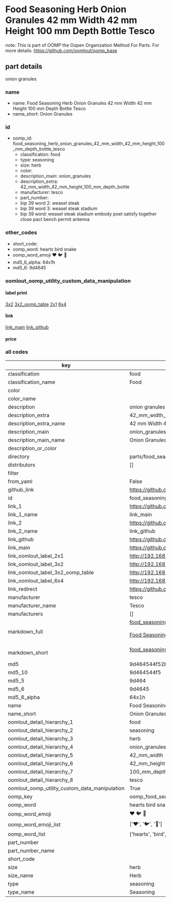 # Food Seasoning Herb Onion Granules 42 mm Width 42 mm Height 100 mm Depth Bottle Tesco  

note: This is part of OOMP the Oopen Organization Method For Parts. For more details: https://github.com/oomlout/oomp_base

##  part details
  



onion granules



### name
* name: Food Seasoning Herb Onion Granules 42 mm Width 42 mm Height 100 mm Depth Bottle Tesco
* name_short: Onion Granules
### id
* oomp_id: food_seasoning_herb_onion_granules_42_mm_width_42_mm_height_100_mm_depth_bottle_tesco
  * classification: food
  * type: seasoning
  * size: herb
  * color: 
  * description_main: onion_granules
  * description_extra: 42_mm_width_42_mm_height_100_mm_depth_bottle
  * manufacturer: tesco
  * part_number: 
  * bip 39 word 2: weasel steak
  * bip 39 word 3: weasel steak stadium
  * bip 39 word: weasel steak stadium embody poet satisfy together close pact bench permit antenna

### other_codes
* short_code: 
* oomp_word: hearts bird snake
* oomp_word_emoji :hearts: :bird: :snake:
* md5_6_alpha: 64x1h
* md5_6: 9d4645






### oomlout_oomp_utility_custom_data_manipulation
#### label print
[3x2](http://192.168.1.245:1112/?label=oomp%2064x1h)
[3x2_oomp_table](http://192.168.1.108:1112/?label=oomp%2064x1h)
[2x1](http://192.168.1.242:1112/?label=oomp%2064x1h)
[6x4](http://192.168.1.55:1112/?label=oomp%2064x1h)    

#### link

[link_main](https://github.com/oomlout/oomlout_oomp_version_1_messy/tree/main/parts/food_seasoning_herb_onion_granules_42_mm_width_42_mm_height_100_mm_depth_bottle_tesco) [link_github](https://github.com/oomlout/oomlout_oomp_version_1_messy/tree/main/parts/food_seasoning_herb_onion_granules_42_mm_width_42_mm_height_100_mm_depth_bottle_tesco)                             

#### price







### all codes 
| key | value |  
| --- | --- |  
| classification | food |  
| classification_name | Food |  
| color |  |  
| color_name |  |  
| description | onion granules |  
| description_extra | 42_mm_width_42_mm_height_100_mm_depth_bottle |  
| description_extra_name | 42 mm Width 42 mm Height 100 mm Depth Bottle |  
| description_main | onion_granules |  
| description_main_name | Onion Granules |  
| description_or_color |   |  
| directory | parts/food_seasoning_herb_onion_granules_42_mm_width_42_mm_height_100_mm_depth_bottle_tesco |  
| distributors | [] |  
| filter |  |  
| from_yaml | False |  
| github_link | https://github.com/oomlout/oomlout_oomp_part_src/tree/main/parts/food_seasoning_herb_onion_granules_42_mm_width_42_mm_height_100_mm_depth_bottle_tesco |  
| id | food_seasoning_herb_onion_granules_42_mm_width_42_mm_height_100_mm_depth_bottle_tesco |  
| link_1 | https://github.com/oomlout/oomlout_oomp_version_1_messy/tree/main/parts/food_seasoning_herb_onion_granules_42_mm_width_42_mm_height_100_mm_depth_bottle_tesco |  
| link_1_name | link_main |  
| link_2 | https://github.com/oomlout/oomlout_oomp_version_1_messy/tree/main/parts/food_seasoning_herb_onion_granules_42_mm_width_42_mm_height_100_mm_depth_bottle_tesco |  
| link_2_name | link_github |  
| link_github | https://github.com/oomlout/oomlout_oomp_version_1_messy/tree/main/parts/food_seasoning_herb_onion_granules_42_mm_width_42_mm_height_100_mm_depth_bottle_tesco |  
| link_main | https://github.com/oomlout/oomlout_oomp_version_1_messy/tree/main/parts/food_seasoning_herb_onion_granules_42_mm_width_42_mm_height_100_mm_depth_bottle_tesco |  
| link_oomlout_label_2x1 | http://192.168.1.242:1112/?label=oomp%2064x1h |  
| link_oomlout_label_3x2 | http://192.168.1.245:1112/?label=oomp%2064x1h |  
| link_oomlout_label_3x2_oomp_table | http://192.168.1.108:1112/?label=oomp%2064x1h |  
| link_oomlout_label_6x4 | http://192.168.1.55:1112/?label=oomp%2064x1h |  
| link_redirect | https://github.com/oomlout/oomlout_oomp_version_1_messy/tree/main/parts/food_seasoning_herb_onion_granules_42_mm_width_42_mm_height_100_mm_depth_bottle_tesco |  
| manufacturer | tesco |  
| manufacturer_name | Tesco |  
| manufacturers | [] |  
| markdown_full | [food_seasoning_herb_onion_granules_42_mm_width_42_mm_height_100_mm_depth_bottle_tesco](none)<br>[](none)<br>[Food Seasoning Herb Onion Granules 42 Mm Width 42 Mm Height 100 Mm Depth Bottle Tesco](none)<br><br> |  
| markdown_short | [food_seasoning_herb_onion_granules_42_mm_width_42_mm_height_100_mm_depth_bottle_tesco](none)<br><br> |  
| md5 | 9d464544f52bbc76fd539487a7f547c4 |  
| md5_10 | 9d464544f5 |  
| md5_5 | 9d464 |  
| md5_6 | 9d4645 |  
| md5_6_alpha | 64x1h |  
| name | Food Seasoning Herb Onion Granules 42 mm Width 42 mm Height 100 mm Depth Bottle Tesco |  
| name_short | Onion Granules |  
| oomlout_detail_hierarchy_1 | food |  
| oomlout_detail_hierarchy_2 | seasoning |  
| oomlout_detail_hierarchy_3 | herb |  
| oomlout_detail_hierarchy_4 | onion_granules |  
| oomlout_detail_hierarchy_5 | 42_mm_width |  
| oomlout_detail_hierarchy_6 | 42_mm_height |  
| oomlout_detail_hierarchy_7 | 100_mm_depth |  
| oomlout_detail_hierarchy_8 | tesco |  
| oomlout_oomp_utility_custom_data_manipulation | True |  
| oomp_key | oomp_food_seasoning_herb_onion_granules_42_mm_width_42_mm_height_100_mm_depth_bottle_tesco |  
| oomp_word | hearts bird snake |  
| oomp_word_emoji | :hearts: :bird: :snake: |  
| oomp_word_emoji_list | [':hearts:', ':bird:', ':snake:'] |  
| oomp_word_list | ['hearts', 'bird', 'snake'] |  
| part_number |  |  
| part_number_name |  |  
| short_code |  |  
| size | herb |  
| size_name | Herb |  
| type | seasoning |  
| type_name | Seasoning |  
